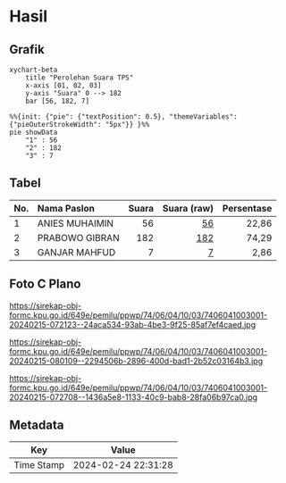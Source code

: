 # Hasil

## Grafik

```mermaid
xychart-beta
    title "Perolehan Suara TPS"
    x-axis [01, 02, 03]
    y-axis "Suara" 0 --> 182
    bar [56, 182, 7]
```

```mermaid
%%{init: {"pie": {"textPosition": 0.5}, "themeVariables": {"pieOuterStrokeWidth": "5px"}} }%%
pie showData
    "1" : 56
    "2" : 182
    "3" : 7
```

## Tabel

| No. | Nama Paslon    | Suara | Suara (raw) | Persentase |
|:--- |:-------------- | -----:| -----------:| ----------:|
| 1   | ANIES MUHAIMIN | 56    | [56][p-1]   | 22,86      |
| 2   | PRABOWO GIBRAN | 182   | [182][p-2]  | 74,29      |
| 3   | GANJAR MAHFUD  | 7     | [7][p-3]    | 2,86       |


[p-1]: https://github.com/gigit-pemilu/pemilu-2024-74-sulawesi-tenggara/blob/main/pilpres/hitung-suara/sub/74-sulawesi-tenggara/sub/06-bombana/sub/04-rumbia/sub/1003-lampopala/sub/001-tps/sub/paslon-1.txt
[p-2]: https://github.com/gigit-pemilu/pemilu-2024-74-sulawesi-tenggara/blob/main/pilpres/hitung-suara/sub/74-sulawesi-tenggara/sub/06-bombana/sub/04-rumbia/sub/1003-lampopala/sub/001-tps/sub/paslon-2.txt
[p-3]: https://github.com/gigit-pemilu/pemilu-2024-74-sulawesi-tenggara/blob/main/pilpres/hitung-suara/sub/74-sulawesi-tenggara/sub/06-bombana/sub/04-rumbia/sub/1003-lampopala/sub/001-tps/sub/paslon-3.txt

## Foto C Plano

https://sirekap-obj-formc.kpu.go.id/649e/pemilu/ppwp/74/06/04/10/03/7406041003001-20240215-072123--24aca534-93ab-4be3-9f25-85af7ef4caed.jpg

https://sirekap-obj-formc.kpu.go.id/649e/pemilu/ppwp/74/06/04/10/03/7406041003001-20240215-080109--2294506b-2896-400d-bad1-2b52c03164b3.jpg

https://sirekap-obj-formc.kpu.go.id/649e/pemilu/ppwp/74/06/04/10/03/7406041003001-20240215-072708--1436a5e8-1133-40c9-bab8-28fa06b97ca0.jpg


## Metadata

| Key        | Value               |
| ---------- | ------------------- |
| Time Stamp | 2024-02-24 22:31:28 |



